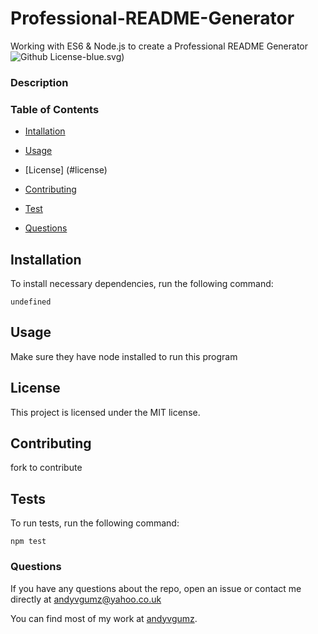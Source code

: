 # Professional-README-Generator
Working with ES6 &amp; Node.js to create a Professional README Generator
  ![Github License](https://img.shields.io/badge/License-MIT)-blue.svg)

  ### Description

  ### Table of Contents

  * [Intallation](#installation)

  * [Usage](#usage)

  * [License] (#license)

  * [Contributing](#contributing)

  * [Test](#tests)

  * [Questions](#questions)

  ## Installation

  To install necessary dependencies, run the following command:

  ```
  undefined
  ```

  ## Usage 
  Make sure they have node installed to run this program  

  ## License 

  This project is licensed under the MIT license.

  ## Contributing

  fork to contribute

  ## Tests

  To run tests, run the following command:
  
  ```
  npm test
  ```

### Questions

If you have any questions about the repo, open an issue or contact me  
directly at andyvgumz@yahoo.co.uk

You can find most of my work at [andyvgumz](https://github.com/andyvgumz). 